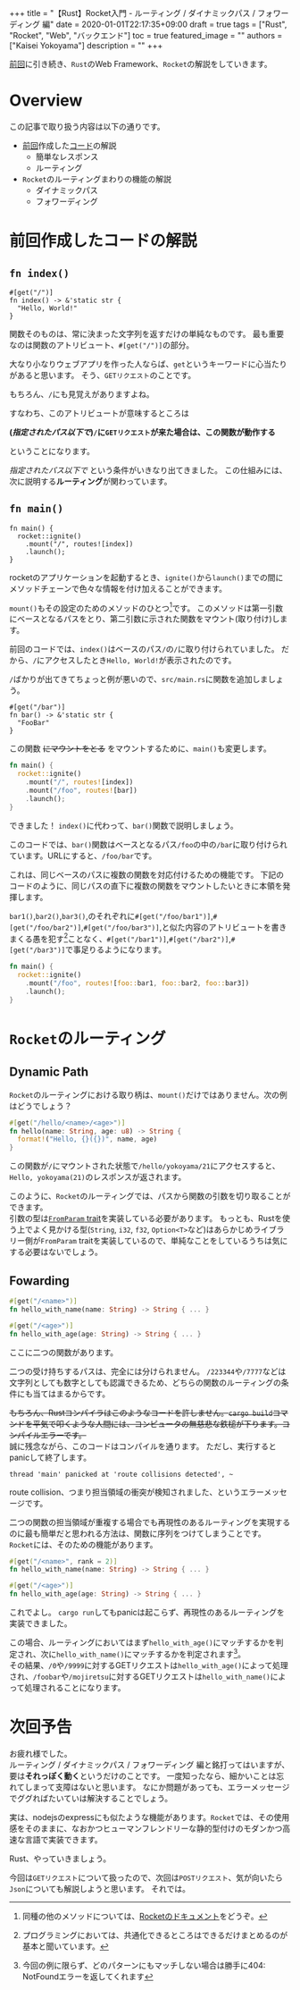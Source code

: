 +++
title =  "【Rust】Rocket入門 - ルーティング / ダイナミックパス / フォワーディング 編"
date = 2020-01-01T22:17:35+09:00
draft = true
tags = ["Rust", "Rocket", "Web", "バックエンド"]
toc = true
featured_image = ""
authors = ["Kaisei Yokoyama"]
description = ""
+++

[前回](../001)に引き続き、`Rust`のWeb Framework、`Rocket`の解説をしていきます。

# Overview
この記事で取り扱う内容は以下の通りです。

- [前回](../001)作成した[コード](https://github.com/KaiseiYokoyama/rocket_sample)の解説
   - 簡単なレスポンス
   - ルーティング
- `Rocket`のルーティングまわりの機能の解説
   - ダイナミックパス
   - フォワーディング

# 前回作成したコードの解説
## `fn index()`
```rust: src/main.rs
#[get("/")]
fn index() -> &'static str {
  "Hello, World!"
}
```

関数そのものは、常に決まった文字列を返すだけの単純なものです。
最も重要なのは関数のアトリビュート、`#[get("/")]`の部分。

大なり小なりウェブアプリを作った人ならば、`get`というキーワードに心当たりがあると思います。
そう、`GETリクエスト`のことです。

もちろん、`/`にも見覚えがありますよね。

すなわち、このアトリビュートが意味するところは

**(_指定されたパス以下で_)`/`に`GETリクエスト`が来た場合は、この関数が動作する**

ということになります。

_指定されたパス以下で_ という条件がいきなり出てきました。
この仕組みには、次に説明する**ルーティング**が関わっています。

## `fn main()`
```rust: src/main.rs
fn main() {
  rocket::ignite()
    .mount("/", routes![index])
    .launch();
}
```

rocketのアプリケーションを起動するとき、`ignite()`から`launch()`までの間にメソッドチェーンで色々な情報を付け加えることができます。

`mount()`もその設定のためのメソッドのひとつ[^1]です。
このメソッドは第一引数にベースとなるパスをとり、第二引数に示された関数をマウント(取り付け)します。

前回のコードでは、`index()`はベースのパス`/`の`/`に取り付けられていました。
だから、`/`にアクセスしたとき`Hello, World!`が表示されたのです。

`/`ばかりが出てきてちょっと例が悪いので、`src/main.rs`に関数を追加しましょう。

```rust: src/main.rs
#[get("/bar")]
fn bar() -> &'static str {
  "FooBar"
}
```

この関数 ~~にマウントをとる~~ をマウントするために、`main()`も変更します。

```rust
fn main() {
  rocket::ignite()
    .mount("/", routes![index])
    .mount("/foo", routes![bar])
    .launch();
}
```

できました！
`index()`に代わって、`bar()`関数で説明しましょう。

このコードでは、`bar()`関数はベースとなるパス`/foo`の中の`/bar`に取り付けられています。URLにすると、`/foo/bar`です。

これは、同じベースのパスに複数の関数を対応付けるための機能です。
下記のコードのように、同じパスの直下に複数の関数をマウントしたいときに本領を発揮します。

`bar1()`,`bar2()`,`bar3()`,のそれぞれに`#[get("/foo/bar1")]`,`#[get("/foo/bar2")]`,`#[get("/foo/bar3")]`,と似た内容のアトリビュートを書きまくる愚を犯す[^2]ことなく、`#[get("/bar1")]`,`#[get("/bar2")]`,`#[get("/bar3")]`で事足りるようになります。

```rust
fn main() {
  rocket::ignite()
    .mount("/foo", routes![foo::bar1, foo::bar2, foo::bar3])
    .launch();
}
```

# `Rocket`のルーティング
## Dynamic Path
`Rocket`のルーティングにおける取り柄は、`mount()`だけではありません。次の例はどうでしょう？

```rust
#[get("/hello/<name>/<age>")]
fn hello(name: String, age: u8) -> String {
  format!("Hello, {}({})", name, age)
}
```

この関数が`/`にマウントされた状態で`/hello/yokoyama/21`にアクセスすると、`Hello, yokoyama(21)`のレスポンスが返されます。

このように、`Rocket`のルーティングでは、パスから関数の引数を切り取ることができます。  
引数の型は[`FromParam` trait](https://api.rocket.rs/v0.4/rocket/request/trait.FromParam.html)を実装している必要があります。
もっとも、Rustを使う上でよく見かける型(`String`, `i32`, `f32`, `Option<T>`など)はあらかじめライブラリー側が`FromParam` traitを実装しているので、単純なことをしているうちは気にする必要はないでしょう。

## Fowarding
```rust
#[get("/<name>")]
fn hello_with_name(name: String) -> String { ... }

#[get("/<age>")]
fn hello_with_age(age: String) -> String { ... }
```

ここに二つの関数があります。

二つの受け持ちするパスは、完全には分けられません。
`/223344`や`/7777`などは文字列としても数字としても認識できるため、どちらの関数のルーティングの条件にも当てはまるからです。

~~もちろん、Rustコンパイラはこのようなコードを許しません。`cargo build`コマンドを平気で叩くような人間には、コンピュータの無慈悲な鉄槌が下ります。コンパイルエラーです。~~  
誠に残念ながら、このコードはコンパイルを通ります。
ただし、実行するとpanicして終了します。

```
thread 'main' panicked at 'route collisions detected', ~
```

route collision、つまり担当領域の衝突が検知されました、というエラーメッセージです。

二つの関数の担当領域が重複する場合でも再現性のあるルーティングを実現するのに最も簡単だと思われる方法は、関数に序列をつけてしまうことです。
`Rocket`には、そのための機能があります。

```rust
#[get("/<name>", rank = 2)]
fn hello_with_name(name: String) -> String { ... }

#[get("/<age>")]
fn hello_with_age(age: String) -> String { ... }
```

これでよし。
`cargo run`してもpanicは起こらず、再現性のあるルーティングを実装できました。

この場合、ルーティングにおいてはまず`hello_with_age()`にマッチするかを判定され、次に`hello_with_name()`にマッチするかを判定されます[^3]。  
その結果、`/0`や`/9999`に対するGETリクエストは`hello_with_age()`によって処理され、`/foobar`や`/mojiretsu`に対するGETリクエストは`hello_with_name()`によって処理されることになります。

# 次回予告
お疲れ様でした。  
ルーティング / ダイナミックパス / フォワーディング 編と銘打ってはいますが、要は**それっぽく動く**というだけのことです。
一度知ったなら、細かいことは忘れてしまって支障はないと思います。
なにか問題があっても、エラーメッセージでググればたいていは解決することでしょう。

実は、nodejsのexpressにも似たような機能があります。`Rocket`では、その使用感をそのままに、なおかつヒューマンフレンドリーな静的型付けのモダンかつ高速な言語で実装できます。

Rust、やっていきましょう。

今回は`GETリクエスト`について扱ったので、次回は`POSTリクエスト`、気が向いたら`Json`についても解説しようと思います。
それでは。

[^1]: 同種の他のメソッドについては、[Rocketのドキュメント](https://api.rocket.rs/v0.4/rocket/struct.Rocket.html)をどうぞ。
[^2]: プログラミングにおいては、共通化できるところはできるだけまとめるのが基本と聞いています。
[^3]: 今回の例に限らず、どのパターンにもマッチしない場合は勝手に404: NotFoundエラーを返してくれます